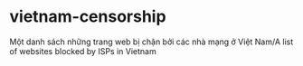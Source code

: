 # vietnam-censorship
Một danh sách những trang web bị chặn bởi các nhà mạng ở Việt Nam/A list of websites blocked by ISPs in Vietnam
